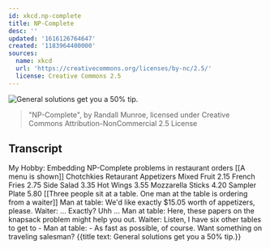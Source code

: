 ```yaml
---
id: xkcd.np-complete
title: NP-Complete
desc: ''
updated: '1616126764647'
created: '1183964400000'
sources:
  name: xkcd
  url: 'https://creativecommons.org/licenses/by-nc/2.5/'
  license: Creative Commons 2.5
---
```

![General solutions get you a 50% tip.](https://imgs.xkcd.com/comics/np_complete.png)
> "NP-Complete", by Randall Munroe, licensed under Creative Commons Attribution-NonCommercial 2.5 License

## Transcript
My Hobby:
Embedding NP-Complete problems in restaurant orders
[[A menu is shown]]
Chotchkies Retaurant
Appetizers
Mixed Fruit 2.15
French Fries 2.75
Side Salad 3.35
Hot Wings 3.55
Mozzarella Sticks 4.20
Sampler Plate 5.80
[[Three people sit at a table. One man at the table is ordering from a waiter]]
Man at table: We'd like exactly $15.05 worth of appetizers, please.
Waiter: ... Exactly? Uhh ...
Man at table: Here, these papers on the knapsack problem might help you out.
Waiter: Listen, I have six other tables to get to - 
Man at table: - As fast as possible, of course. Want something on traveling salesman?
{{title text: General solutions get you a 50% tip.}}
